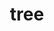---
title: "tree"
layout: cache
categories: [package, v0.23.1]
meta: {"compilers": ["gcc@=10.2.1"], "num_specs": 1, "num_specs_by_stack": {"developer-tools-manylinux2014": 1, "root": 1}, "oss": ["centos7"], "platforms": ["linux"], "stacks": ["developer-tools-manylinux2014", "root"], "targets": ["x86_64_v3"], "versions": ["2.1.0"]}
spec_details: [{"compiler": "gcc@=10.2.1", "hash": "stqpdqxfjwzbikuiarewwirscpwdfy72", "os": "centos7", "platform": "linux", "size": "-", "stacks": ["developer-tools-manylinux2014", "root"], "tarball": "https://binaries.spack.io/v0.23.1/build_cache/linux-centos7-x86_64_v3/gcc-10.2.1/tree-2.1.0/linux-centos7-x86_64_v3-gcc-10.2.1-tree-2.1.0-stqpdqxfjwzbikuiarewwirscpwdfy72.spack", "target": "x86_64_v3", "variants": ["build_system=generic"], "versions": ["2.1.0"]}]
---